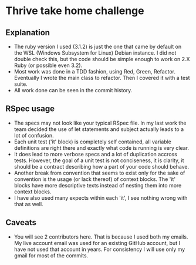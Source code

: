 # Thrive take home challenge

## Explanation

- The ruby version I used (3.1.2) is just the one that came by default on the WSL (Windows Subsystem for Linux) Debian instance. I did not double check this, but the code should be simple enough to work on 2.X Ruby (or possible even 3.2).
- Most work was done in a TDD fashion, using Red, Green, Refactor. Eventually I wrote the main class to refactor. Then I covered it with a test suite.
- All work done can be seen in the commit history.

## RSpec usage

- The specs may not look like your typical RSpec file. In my last work the team decided the use of let statements and subject actually leads to a lot of confusion.
- Each unit test ('it' block) is completely self contained, all variable definitions are right there and exactly what code is running is very clear.
- It does lead to more verbose specs and a lot of duplication accross tests. However, the goal of a unit test is not conciseness, it is clarity, it should be a contract describing how a part of your code should behave.
- Another break from convention that seems to exist only for the sake of convention is the usage (or lack thereof) of context blocks. The 'it' blocks have more descriptive texts instead of nesting them into more context blocks.
- I have also used many expects within each 'it', I see nothing wrong with that as well.

## Caveats

- You will see 2 contributors here. That is because I used both my emails. My live account email was used for an existing GitHub account, but I have not used that account in years. For consistency I will use only my gmail for most of the commits.
